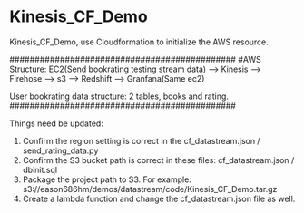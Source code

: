 # Kinesis_CF_Demo
Kinesis_CF_Demo, use Cloudformation to initialize the AWS resource.

#############################################
#AWS Structure:
EC2(Send bookrating testing stream data) --> Kinesis --> Firehose --> s3 --> Redshift --> Granfana(Same ec2)

User bookrating data structure: 2 tables, books and rating.
#############################################

Things need be updated:
1. Confirm the region setting is correct in the cf_datastream.json / send_rating_data.py
2. Confirm the S3 bucket path is correct in these files: cf_datastream.json / dbinit.sql 
3. Package the project path to S3. For example:  s3://eason686hm/demos/datastream/code/Kinesis_CF_Demo.tar.gz
4. Create a lambda function and change the cf_datastream.json file as well.

